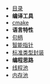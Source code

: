 
- [目录](theory/README.md)
- **编译工具**
- [cmake](theory/chapter/cmake_withNum.md)
- **语言特性**
- [句柄](theory/chapter/handle_withNum.md)
- [智能指针](theory/chapter/smartPointer_withNum.md)
- [标准类型封装](theory/chapter/stdWrap_withNum.md)
- **编程思路**
- [线程池](theory/chapter/threadPool_withNum.md)
- [内存池](theory/chapter/memoryPool_withNum.md)



